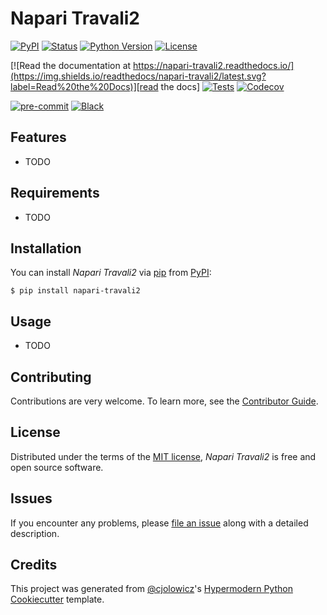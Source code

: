 # Napari Travali2

[![PyPI](https://img.shields.io/pypi/v/napari-travali2.svg)][pypi_]
[![Status](https://img.shields.io/pypi/status/napari-travali2.svg)][status]
[![Python Version](https://img.shields.io/pypi/pyversions/napari-travali2)][python version]
[![License](https://img.shields.io/pypi/l/napari-travali2)][license]

[![Read the documentation at https://napari-travali2.readthedocs.io/](https://img.shields.io/readthedocs/napari-travali2/latest.svg?label=Read%20the%20Docs)][read the docs]
[![Tests](https://github.com/yfukai/napari-travali2/workflows/Tests/badge.svg)][tests]
[![Codecov](https://codecov.io/gh/yfukai/napari-travali2/branch/main/graph/badge.svg)][codecov]

[![pre-commit](https://img.shields.io/badge/pre--commit-enabled-brightgreen?logo=pre-commit&logoColor=white)][pre-commit]
[![Black](https://img.shields.io/badge/code%20style-black-000000.svg)][black]

[pypi_]: https://pypi.org/project/napari-travali2/
[status]: https://pypi.org/project/napari-travali2/
[python version]: https://pypi.org/project/napari-travali2
[read the docs]: https://napari-travali2.readthedocs.io/
[tests]: https://github.com/yfukai/napari-travali2/actions?workflow=Tests
[codecov]: https://app.codecov.io/gh/yfukai/napari-travali2
[pre-commit]: https://github.com/pre-commit/pre-commit
[black]: https://github.com/psf/black

## Features

- TODO

## Requirements

- TODO

## Installation

You can install _Napari Travali2_ via [pip] from [PyPI]:

```console
$ pip install napari-travali2
```

## Usage

- TODO 
<!--Please see the [Command-line Reference] for details. -->

## Contributing

Contributions are very welcome.
To learn more, see the [Contributor Guide].

## License

Distributed under the terms of the [MIT license][license],
_Napari Travali2_ is free and open source software.

## Issues

If you encounter any problems,
please [file an issue] along with a detailed description.

## Credits

This project was generated from [@cjolowicz]'s [Hypermodern Python Cookiecutter] template.

[@cjolowicz]: https://github.com/cjolowicz
[pypi]: https://pypi.org/
[hypermodern python cookiecutter]: https://github.com/cjolowicz/cookiecutter-hypermodern-python
[file an issue]: https://github.com/yfukai/napari-travali2/issues
[pip]: https://pip.pypa.io/

<!-- github-only -->

[license]: https://github.com/yfukai/napari-travali2/blob/main/LICENSE
[contributor guide]: https://github.com/yfukai/napari-travali2/blob/main/CONTRIBUTING.md
[command-line reference]: https://napari-travali2.readthedocs.io/en/latest/usage.html

